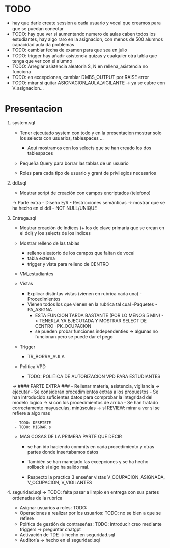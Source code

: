 

# TODO
- hay que darle create session a cada usuario y vocal que creamos para que se puedan conectar
- TODO: hay que ver si aumentando numero de aulas caben todos los estudiantes, hay algo raro en la asignacion, con menos de 500 alumnos capacidad aula da problemas
- TODO: cambiar fecha de examen para que sea en julio
- TODO: trigger hay añadir asistencia quizas y cualquier otra tabla que tenga que ver con el alumno
- TODO:  Arreglar asistencia aleatoria S, N en rellena_asistencia no funciona
- TODO: en excepciones, cambiar DMBS_OUTPUT por RAISE error
- TODO: mirar si quitar ASIGNACION_AULA_VIGILANTE -> ya se cubre con V_asignacion...

# Presentacion

1) system.sql

    - Tener ejecutado system con todo y en la presentacion mostrar solo los selects con usuarios, tablespaces ...
        - Aqui mostramos con los selects que se han creado los dos tablespaces

    - Pequeña Query para borrar las tablas de un usuario
    - Roles para cada tipo de usuario y grant de privilegios necesarios

2) ddl.sql
    - Mostrar script de creación con campos encriptados (telefono)

    -> Parte extra
        - Diseño E/R
            - Restricciones semánticas  -> mostrar que se ha hecho en el ddl
            - NOT NULL/UNIQUE


3) Entrega.sql
    - Mostrar creación de índices (+ los de clave primaria que se crean en el ddl) y los selects de los indices
    - Mostrar relleno de las tablas
        - relleno aleatorio de los campos que faltan de vocal
        - tabla externa 
        - trigger y vista para relleno de CENTRO
    - VM_estudiantes
    
    - Vistas
        - Explicar distintas vistas (vienen en rubrica cada una)
    -Procedimientos
        - Vienen todos los que vienen en la rubrica tal cual 
    -Paquetes
        -PA_ASIGNA 
            - ESTA FUNCION TARDA BASTANTE (POR LO MENOS 5 MIN) -> TENERLA YA EJECUTADA Y MOSTRAR SELECT DE CENTRO
        -PK_OCUPACION
            - se pueden probar funciones independenties -> algunas no funcionan pero se puede dar el pego
    
    - Trigger
        - TR_BORRA_AULA 
    
    - Politica VPD
        - TODO: POLITICA DE AUTORIZACION VPD PARA ESTUDIANTES

    -> #### PARTE EXTRA ###
        - Rellenar materia, asistencia, vigilancia -> ejecutar
            - Se consideran procedimientos extras a los propuestos
        - Se han introducido suficientes datos para comprobar la integridad del modelo lógico -> sí con los procedimientos de arriba
        - Se han tratado correctamente mayusculas, minúsculas -> sí REVIEW: mirar a ver si se refiere a algo mas
        
        - TODO: DESPISTE
        - TODO: MIGRAR s


    - MAS COSAS DE LA PRIMERA PARTE QUE DECIR
        - se han ido haciendo commits en cada procedimiento y otras partes donde insertabamos datos
        - También se han manejado las excepciones y se ha hecho rollback si algo ha salido mal.

        - Respecto la practica 3 enseñar vistas V_OCUPACION_ASIGNADA, V_OCUPACION, V_VIGILANTES

4) seguridad.sql -> TODO: falta pasar a limpio en entrega con sus partes ordenadas de la rubrica

    - Asignar usuarios a roles: TODO: 
    - Operaciones a realizar por los usuarios: TODO: no se bien a que se refiere
    - Política de gestión de contraseñas: TODO: introducir creo mediante triggers -> preguntar chatgpt
    - Activación de TDE -> hecho en  seguridad.sql
    - Auditoría -> hecho en el seguridad.sql